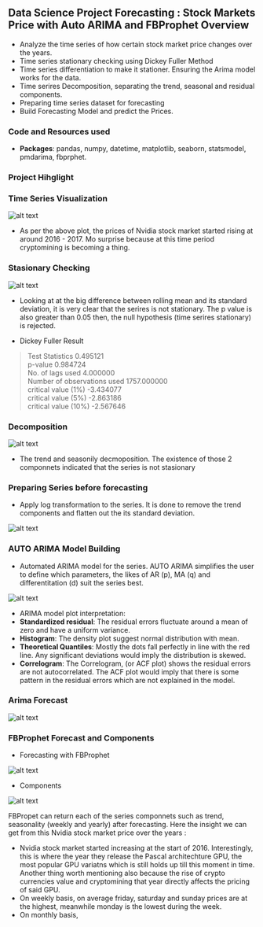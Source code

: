 ## Data Science Project Forecasting : Stock Markets Price with Auto ARIMA and FBProphet Overview
* Analyze the time series of how certain stock market price changes over the years.
* Time series stationary checking using Dickey Fuller Method
* Time series differentiation to make it stationer. Ensuring the Arima model works for the data.
* Time serires Decomposition, separating the trend, seasonal and residual components.
* Preparing time series dataset for forecasting
* Build Forecasting Model and predict the Prices.

### Code and Resources used
* **Packages**: pandas, numpy, datetime, matplotlib, seaborn, statsmodel, pmdarima, fbprphet.

### Project Hihglight

### Time Series Visualization
![alt text](https://github.com/ELSady/Forecasting-Stock-Markets-Price-Forecasting/blob/main/index.png)

* As per the above plot, the prices of Nvidia stock market started rising at around 2016 - 2017. Mo surprise because at this time period cryptomining is becoming a thing.

### Stasionary Checking
![alt text](https://github.com/ELSady/Forecasting-Stock-Markets-Price-Forecasting/blob/main/index1.png)

* Looking at at the big difference between rolling mean and its standard deviation, it is very clear that the serires is not stationary. The p value is also greater than 0.05 then, the null hypothesis (time serires stationary) is rejected.

* Dickey Fuller Result
> Test Statistics                   0.495121 <br>
> p-value                           0.984724 <br>
> No. of lags used                  4.000000 <br>
> Number of observations used    1757.000000 <br>
> critical value (1%)              -3.434077 <br>
> critical value (5%)              -2.863186 <br>
> critical value (10%)             -2.567646 <br>

### Decomposition 
![alt text](https://github.com/ELSady/Forecasting-Stock-Markets-Price-Forecasting/blob/main/index2.png)

* The trend and seasonily decmoposition. The existence of those 2 componnets indicated that the series is not stasionary

### Preparing Series before forecasting 
* Apply log transformation to the series. It is done to remove the trend components and flatten out the its standard deviation.

![alt text](https://github.com/ELSady/Forecasting-Stock-Markets-Price-Forecasting/blob/main/index7.png)

### AUTO ARIMA Model Building
* Automated ARIMA model for the series. AUTO ARIMA simplifies the user to define which parameters, the likes of AR (p), MA (q) and differentitation (d) suit the series best.

![alt text](https://github.com/ELSady/Forecasting-Stock-Markets-Price-Forecasting/blob/main/index3.png)

* ARIMA model plot interpretation:
* **Standardized residual**: The residual errors  fluctuate around a mean of zero and have a uniform variance.
* **Histogram**: The density plot suggest normal distribution with mean.
* **Theoretical Quantiles**: Mostly the dots fall perfectly in line with the red line. Any significant deviations would imply the distribution is skewed.
* **Correlogram**: The Correlogram, (or ACF plot) shows the residual errors are not autocorrelated. The ACF plot would imply that there is some pattern in the residual errors which are not explained in the model.

### Arima Forecast

![alt text](https://github.com/ELSady/Forecasting-Stock-Markets-Price-Forecasting/blob/main/index4.png)

### FBProphet Forecast and Components
* Forecasting with FBProphet <br>

![alt text](https://github.com/ELSady/Forecasting-Stock-Markets-Price-Forecasting/blob/main/index5.png) <br>

* Components <br>

![alt text](https://github.com/ELSady/Forecasting-Stock-Markets-Price-Forecasting/blob/main/index6.png)

FBPropet can return each of the series componnets such as trend, seasonality (weekly and yearly) after forecasting. Here the insight we can get from this Nvidia stock market price over the years :
* Nvidia stock market started increasing at the start of 2016. Interestingly, this is where the year they release the Pascal architechture GPU, the most popular GPU variatns which is still holds up till this moment in time. Another thing worth mentioning also because the rise of crypto currencies value and cryptomining that year directly affects the pricing of said GPU.
* On weekly basis, on average friday, saturday and sunday prices are at the highest, meanwhile monday is the lowest during the week.
* On monthly basis,
